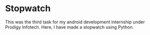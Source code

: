 # Stopwatch

This was the third task for my android development internship under Prodigy Infotech.
Here, I have made a stopwatch using Python.
